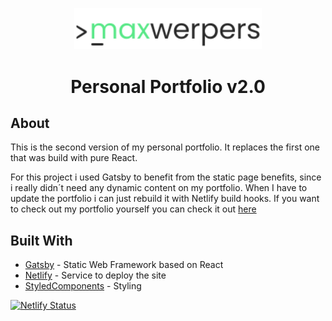 <p align="center">
  <a href="https://www.maxwerpers.me">
    <img alt="logo" src="./logo.svg" width="300px" />
  </a>
</p>
<h1 align="center">
  Personal Portfolio v2.0<br/>
</h1>

## About

This is the second version of my personal portfolio. It replaces the first one that was build with pure React.

For this project i used Gatsby to benefit from the static page benefits, since i really didn´t need any dynamic content on my portfolio. When I have to update the portfolio i can just rebuild it with Netlify build hooks.
If you want to check out my portfolio yourself you can check it out [here](https://maxwerpers.me/en "Title")

## Built With

- [Gatsby](https://www.gatsbyjs.org/) - Static Web Framework based on React
- [Netlify](https://www.netlify.com/) - Service to deploy the site
- [StyledComponents](https://styled-components.com/) - Styling

[![Netlify Status](https://api.netlify.com/api/v1/badges/89795ad2-f4d0-49df-93e9-abe51960ecb8/deploy-status)](https://app.netlify.com/sites/gportfolio/deploys)
